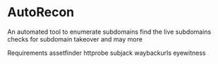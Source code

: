 # AutoRecon
An automated tool to enumerate subdomains find the live subdomains checks for subdomain takeover and may more


Requirements
  assetfinder
  httprobe
  subjack
  waybackurls
  eyewitness
  
